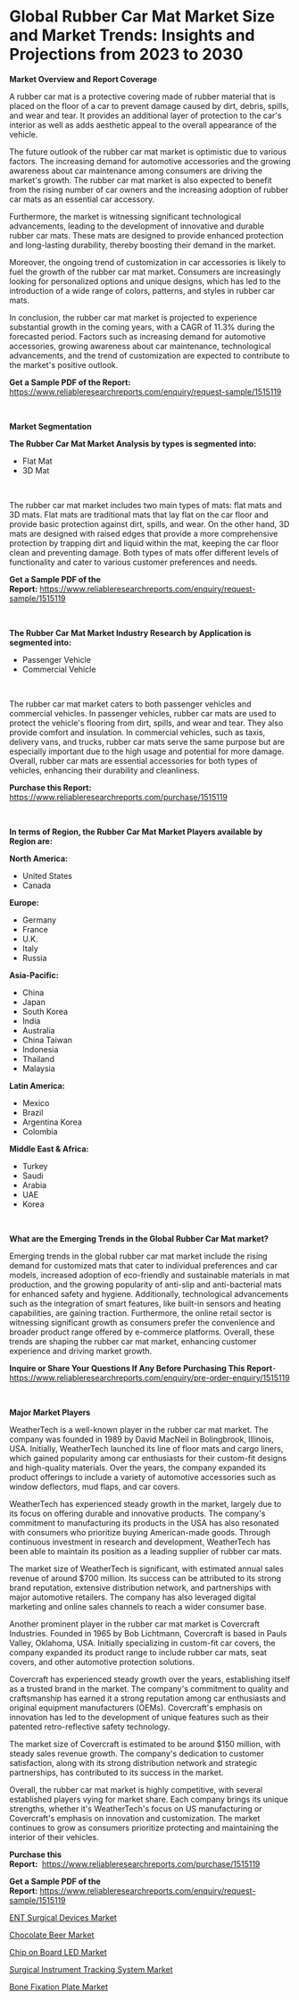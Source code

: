 <p><h1>Global Rubber Car Mat Market Size and Market Trends: Insights and Projections from 2023 to 2030</h1></p><p><strong>Market Overview and Report Coverage</strong></p>
<p><p>A rubber car mat is a protective covering made of rubber material that is placed on the floor of a car to prevent damage caused by dirt, debris, spills, and wear and tear. It provides an additional layer of protection to the car's interior as well as adds aesthetic appeal to the overall appearance of the vehicle.</p><p>The future outlook of the rubber car mat market is optimistic due to various factors. The increasing demand for automotive accessories and the growing awareness about car maintenance among consumers are driving the market's growth. The rubber car mat market is also expected to benefit from the rising number of car owners and the increasing adoption of rubber car mats as an essential car accessory.</p><p>Furthermore, the market is witnessing significant technological advancements, leading to the development of innovative and durable rubber car mats. These mats are designed to provide enhanced protection and long-lasting durability, thereby boosting their demand in the market.</p><p>Moreover, the ongoing trend of customization in car accessories is likely to fuel the growth of the rubber car mat market. Consumers are increasingly looking for personalized options and unique designs, which has led to the introduction of a wide range of colors, patterns, and styles in rubber car mats.</p><p>In conclusion, the rubber car mat market is projected to experience substantial growth in the coming years, with a CAGR of 11.3% during the forecasted period. Factors such as increasing demand for automotive accessories, growing awareness about car maintenance, technological advancements, and the trend of customization are expected to contribute to the market's positive outlook.</p></p>
<p><strong>Get a Sample PDF of the Report:</strong> <a href="https://www.reliableresearchreports.com/enquiry/request-sample/1515119">https://www.reliableresearchreports.com/enquiry/request-sample/1515119</a></p>
<p>&nbsp;</p>
<p><strong>Market Segmentation</strong></p>
<p><strong>The Rubber Car Mat Market Analysis by types is segmented into:</strong></p>
<p><ul><li>Flat Mat</li><li>3D Mat</li></ul></p>
<p>&nbsp;</p>
<p><p>The rubber car mat market includes two main types of mats: flat mats and 3D mats. Flat mats are traditional mats that lay flat on the car floor and provide basic protection against dirt, spills, and wear. On the other hand, 3D mats are designed with raised edges that provide a more comprehensive protection by trapping dirt and liquid within the mat, keeping the car floor clean and preventing damage. Both types of mats offer different levels of functionality and cater to various customer preferences and needs.</p></p>
<p><strong>Get a Sample PDF of the Report:</strong>&nbsp;<a href="https://www.reliableresearchreports.com/enquiry/request-sample/1515119">https://www.reliableresearchreports.com/enquiry/request-sample/1515119</a></p>
<p>&nbsp;</p>
<p><strong>The Rubber Car Mat Market Industry Research by Application is segmented into:</strong></p>
<p><ul><li>Passenger Vehicle</li><li>Commercial Vehicle</li></ul></p>
<p>&nbsp;</p>
<p><p>The rubber car mat market caters to both passenger vehicles and commercial vehicles. In passenger vehicles, rubber car mats are used to protect the vehicle's flooring from dirt, spills, and wear and tear. They also provide comfort and insulation. In commercial vehicles, such as taxis, delivery vans, and trucks, rubber car mats serve the same purpose but are especially important due to the high usage and potential for more damage. Overall, rubber car mats are essential accessories for both types of vehicles, enhancing their durability and cleanliness.</p></p>
<p><strong>Purchase this Report:</strong>&nbsp; <a href="https://www.reliableresearchreports.com/purchase/1515119">https://www.reliableresearchreports.com/purchase/1515119</a></p>
<p>&nbsp;</p>
<p><strong>In terms of Region, the Rubber Car Mat Market Players available by Region are:</strong></p>
<p>
    <p> <strong> North America: </strong>
        <ul>
            <li>United States</li>
            <li>Canada</li>
        </ul>
        </p> 
    <p> <strong> Europe: </strong>
        <ul>
            <li>Germany</li>
            <li>France</li>
            <li>U.K.</li>
            <li>Italy</li>
            <li>Russia</li>
        </ul>
        </p> 
    <p> <strong> Asia-Pacific: </strong>
        <ul>
            <li>China</li>
            <li>Japan</li>
            <li>South Korea</li>
            <li>India</li>
            <li>Australia</li>
            <li>China Taiwan</li>
            <li>Indonesia</li>
            <li>Thailand</li>
            <li>Malaysia</li>
        </ul>
        </p> 
    <p> <strong> Latin America: </strong>
        <ul>
            <li>Mexico</li>
            <li>Brazil</li>
            <li>Argentina Korea</li>
            <li>Colombia</li>
        </ul>
        </p> 
    <p> <strong> Middle East & Africa: </strong>
        <ul>
            <li>Turkey</li>
            <li>Saudi</li>
            <li>Arabia</li>
            <li>UAE</li>
            <li>Korea</li>
        </ul>
    </p>
    </p>
<p>&nbsp;</p>
<p><strong>What are the Emerging Trends in the Global Rubber Car Mat market?</strong></p>
<p><p>Emerging trends in the global rubber car mat market include the rising demand for customized mats that cater to individual preferences and car models, increased adoption of eco-friendly and sustainable materials in mat production, and the growing popularity of anti-slip and anti-bacterial mats for enhanced safety and hygiene. Additionally, technological advancements such as the integration of smart features, like built-in sensors and heating capabilities, are gaining traction. Furthermore, the online retail sector is witnessing significant growth as consumers prefer the convenience and broader product range offered by e-commerce platforms. Overall, these trends are shaping the rubber car mat market, enhancing customer experience and driving market growth.</p></p>
<p><strong>Inquire or Share Your Questions If Any Before Purchasing This Report</strong>- <a href="https://www.reliableresearchreports.com/enquiry/pre-order-enquiry/1515119">https://www.reliableresearchreports.com/enquiry/pre-order-enquiry/1515119</a></p>
<p>&nbsp;</p>
<p><strong>Major Market Players</strong></p>
<p><p>WeatherTech is a well-known player in the rubber car mat market. The company was founded in 1989 by David MacNeil in Bolingbrook, Illinois, USA. Initially, WeatherTech launched its line of floor mats and cargo liners, which gained popularity among car enthusiasts for their custom-fit designs and high-quality materials. Over the years, the company expanded its product offerings to include a variety of automotive accessories such as window deflectors, mud flaps, and car covers.</p><p>WeatherTech has experienced steady growth in the market, largely due to its focus on offering durable and innovative products. The company's commitment to manufacturing its products in the USA has also resonated with consumers who prioritize buying American-made goods. Through continuous investment in research and development, WeatherTech has been able to maintain its position as a leading supplier of rubber car mats.</p><p>The market size of WeatherTech is significant, with estimated annual sales revenue of around $700 million. Its success can be attributed to its strong brand reputation, extensive distribution network, and partnerships with major automotive retailers. The company has also leveraged digital marketing and online sales channels to reach a wider consumer base.</p><p>Another prominent player in the rubber car mat market is Covercraft Industries. Founded in 1965 by Bob Lichtmann, Covercraft is based in Pauls Valley, Oklahoma, USA. Initially specializing in custom-fit car covers, the company expanded its product range to include rubber car mats, seat covers, and other automotive protection solutions.</p><p>Covercraft has experienced steady growth over the years, establishing itself as a trusted brand in the market. The company's commitment to quality and craftsmanship has earned it a strong reputation among car enthusiasts and original equipment manufacturers (OEMs). Covercraft's emphasis on innovation has led to the development of unique features such as their patented retro-reflective safety technology.</p><p>The market size of Covercraft is estimated to be around $150 million, with steady sales revenue growth. The company's dedication to customer satisfaction, along with its strong distribution network and strategic partnerships, has contributed to its success in the market.</p><p>Overall, the rubber car mat market is highly competitive, with several established players vying for market share. Each company brings its unique strengths, whether it's WeatherTech's focus on US manufacturing or Covercraft's emphasis on innovation and customization. The market continues to grow as consumers prioritize protecting and maintaining the interior of their vehicles.</p></p>
<p><strong>Purchase this Report:</strong>&nbsp;&nbsp;<a href="https://www.reliableresearchreports.com/purchase/1515119">https://www.reliableresearchreports.com/purchase/1515119</a></p>
<p></p>
<p><strong>Get a Sample PDF of the Report:</strong>&nbsp;<a href="https://www.reliableresearchreports.com/enquiry/request-sample/1515119">https://www.reliableresearchreports.com/enquiry/request-sample/1515119</a></p>
<p><p><a href="https://www.linkedin.com/pulse/ent-surgical-devices-market-research-report-unlocks-analysis-0ozwf/">ENT Surgical Devices Market</a></p><p><a href="https://medium.com/@horlandkidd/chocolate-beer-market-report-reveals-the-latest-trends-and-growth-opportunities-of-this-market-dfc4fc063977">Chocolate Beer Market</a></p><p><a href="https://medium.com/@henrywheeler53/chip-on-board-led-market-size-cagr-trends-2024-2030-eaab945871de">Chip on Board LED Market</a></p><p><a href="https://www.linkedin.com/pulse/surgical-instrument-tracking-system-market-size-share-global-9vegf/">Surgical Instrument Tracking System Market</a></p><p><a href="https://www.linkedin.com/pulse/bone-fixation-plate-market-insights-players-forecast-ghfkf/">Bone Fixation Plate Market</a></p></p>